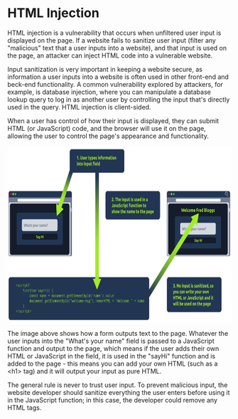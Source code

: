 # HTML Injection

HTML injection is a vulnerability that occurs when unfiltered user input is displayed on the page. If a website fails to sanitize user input (filter any "malicious" text that a user inputs into a website), and that input is used on the page, an attacker can inject HTML code into a vulnerable website.

Input sanitization is very important in keeping a website secure, as information a user inputs into a website is often used in other front-end and beck-end functionality. A common vulnerability explored by attackers, for example, is database injection, where you can manipulate a database lookup query to log in as another user by controlling the input that's directly used in the query. HTML injection is client-sided.

When a user has control of how their input is displayed, they can submit HTML (or JavaScript) code, and the browser will use it on the page, allowing the user to control the page's appearance and functionality.

<img src="../../_resources/9c3ea7c9bcd06f125950e03aa814116a.svg" alt="9c3ea7c9bcd06f125950e03aa814116a.svg" width="769" height="399" class="jop-noMdConv" style="display: block; margin: 0 auto;">

The image above shows how a form outputs text to the page. Whatever the user inputs into the "What's your name" field is passed to a JavaScript function and output to the page, which means if the user adds their own HTML or JavaScript in the field, it is used in the "sayHi" function and is added to the page - this means you can add your own HTML (such as a &lt;h1&gt; tag) and it will output your input as pure HTML.

The general rule is never to trust user input. To prevent malicious input, the website developer should sanitize everything the user enters before using it in the JavaScript function; in this case, the developer could remove any HTML tags.